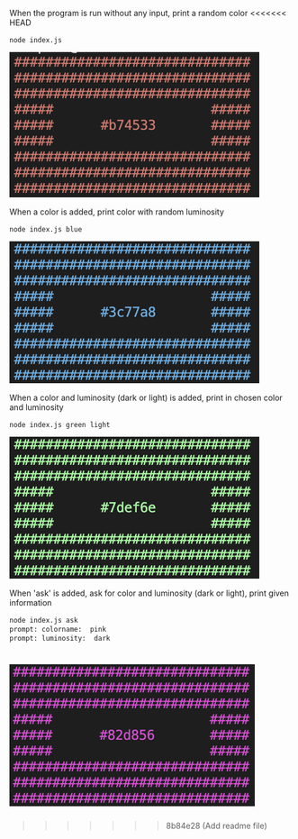 When the program is run without any input, print a random color
<<<<<<< HEAD

````
node index.js
````
![Color generator 'random color'](/RandomColor.png?raw=true)

When a color is added, print color with random luminosity

````
node index.js blue 
````
![Color generator 'hue'](/Hue.png?raw=true)

When a color and luminosity (dark or light) is added, print in chosen color and luminosity

````
node index.js green light 
````
![Color generator 'hue and luminosity'](/HueAndLuminosity.png?raw=true)

When 'ask' is added, ask for color and luminosity (dark or light), print given information

````
node index.js ask
prompt: colorname:  pink
prompt: luminosity:  dark
````
![Color generator 'ask'](/Ask.png?raw=true)
=======
>>>>>>> 8b84e28 (Add readme file)

